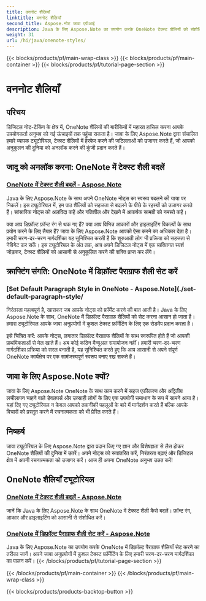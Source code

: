 ```yaml
---
title: वननोट शैलियाँ
linktitle: वननोट शैलियाँ
second_title: Aspose.नोट जावा एपीआई
description: Java के लिए Aspose.Note का उपयोग करके OneNote टेक्स्ट शैलियों को संशोधित करने की कला की खोज करें। हमारे चरण-दर-चरण ट्यूटोरियल में फ़ॉन्ट रंग, आकार और हाइलाइटिंग बदलना सीखें।
weight: 31
url: /hi/java/onenote-styles/
---
```


{{< blocks/products/pf/main-wrap-class >}}
{{< blocks/products/pf/main-container >}}
{{< blocks/products/pf/tutorial-page-section >}}

# वननोट शैलियाँ


## परिचय

डिजिटल नोट-टेकिंग के क्षेत्र में, OneNote शैलियों की बारीकियों में महारत हासिल करना आपके उपयोगकर्ता अनुभव को नई ऊंचाइयों तक पहुंचा सकता है। जावा के लिए Aspose.Note द्वारा संचालित हमारे व्यापक ट्यूटोरियल, टेक्स्ट शैलियों में हेरफेर करने की जटिलताओं को उजागर करते हैं, जो आपको अनुकूलन की दुनिया को अनलॉक करने की कुंजी प्रदान करते हैं।

## जादू को अनलॉक करना: OneNote में टेक्स्ट शैली बदलें
### [OneNote में टेक्स्ट शैली बदलें - Aspose.Note](./change-text-style/)

Java के लिए Aspose.Note के साथ अपने OneNote नोट्स का स्वरूप बदलने की यात्रा पर निकलें। इस ट्यूटोरियल में, हम पाठ शैलियों को सहजता से बदलने के पीछे के रहस्यों को उजागर करते हैं। सांसारिक नोट्स को अलविदा कहें और गतिशील और देखने में आकर्षक सामग्री को नमस्ते कहें।

क्या आप डिफ़ॉल्ट फ़ॉन्ट रंग से थक गए हैं? क्या आप विभिन्न आकारों और हाइलाइटिंग विकल्पों के साथ प्रयोग करने के लिए तैयार हैं? जावा के लिए Aspose.Note आपको ऐसा करने का अधिकार देता है। हमारी चरण-दर-चरण मार्गदर्शिका यह सुनिश्चित करती है कि शुरुआती लोग भी प्रक्रिया को सहजता से नेविगेट कर सकें। इस ट्यूटोरियल के अंत तक, आप अपने डिजिटल नोट्स में एक व्यक्तिगत स्पर्श जोड़कर, टेक्स्ट शैलियों को आसानी से अनुकूलित करने की शक्ति प्राप्त कर लेंगे।

## क्राफ्टिंग संगति: OneNote में डिफ़ॉल्ट पैराग्राफ शैली सेट करें
### [Set Default Paragraph Style in OneNote - Aspose.Note](./set-default-paragraph-style/

निरंतरता महत्वपूर्ण है, खासकर जब आपके नोट्स को फ़ॉर्मेट करने की बात आती है। Java के लिए Aspose.Note के साथ, OneNote में डिफ़ॉल्ट पैराग्राफ़ शैलियों को सेट करना आसान हो जाता है। हमारा ट्यूटोरियल आपके जावा अनुप्रयोगों में कुशल टेक्स्ट फ़ॉर्मेटिंग के लिए एक रोडमैप प्रदान करता है।

इसे चित्रित करें: आपके नोट्स, लगातार डिफ़ॉल्ट पैराग्राफ शैलियों के साथ स्वरूपित होते हैं जो आपकी प्राथमिकताओं से मेल खाते हैं। अब कोई कठिन मैन्युअल समायोजन नहीं। हमारी चरण-दर-चरण मार्गदर्शिका प्रक्रिया को सरल बनाती है, यह सुनिश्चित करते हुए कि आप आसानी से अपने संपूर्ण OneNote कार्यक्षेत्र पर एक सामंजस्यपूर्ण स्वरूप बनाए रख सकते हैं।

## जावा के लिए Aspose.Note क्यों?
जावा के लिए Aspose.Note OneNote के साथ काम करने में सहज एकीकरण और अद्वितीय लचीलापन चाहने वाले डेवलपर्स और उत्साही लोगों के लिए एक उपयोगी समाधान के रूप में सामने आया है। यहां दिए गए ट्यूटोरियल न केवल आपको तकनीकी पहलुओं के बारे में मार्गदर्शन करते हैं बल्कि आपके विचारों को प्रस्तुत करने में रचनात्मकता को भी प्रेरित करते हैं।

## निष्कर्ष
जावा ट्यूटोरियल के लिए Aspose.Note द्वारा प्रदान किए गए ज्ञान और विशेषज्ञता से लैस होकर OneNote शैलियों की दुनिया में उतरें। अपने नोट्स को रूपांतरित करें, निरंतरता बढ़ाएं और डिजिटल क्षेत्र में अपनी रचनात्मकता को उजागर करें। आज ही अपना OneNote अनुभव उन्नत करें!
## OneNote शैलियाँ ट्यूटोरियल
### [OneNote में टेक्स्ट शैली बदलें - Aspose.Note](./change-text-style/)
जानें कि Java के लिए Aspose.Note के साथ OneNote में टेक्स्ट शैली कैसे बदलें। फ़ॉन्ट रंग, आकार और हाइलाइटिंग को आसानी से संशोधित करें।
### [OneNote में डिफ़ॉल्ट पैराग्राफ शैली सेट करें - Aspose.Note](./set-default-paragraph-style/)
Java के लिए Aspose.Note का उपयोग करके OneNote में डिफ़ॉल्ट पैराग्राफ शैलियाँ सेट करने का तरीका जानें। अपने जावा अनुप्रयोगों में कुशल टेक्स्ट फ़ॉर्मेटिंग के लिए हमारी चरण-दर-चरण मार्गदर्शिका का पालन करें।
{{< /blocks/products/pf/tutorial-page-section >}}

{{< /blocks/products/pf/main-container >}}
{{< /blocks/products/pf/main-wrap-class >}}

{{< blocks/products/products-backtop-button >}}
